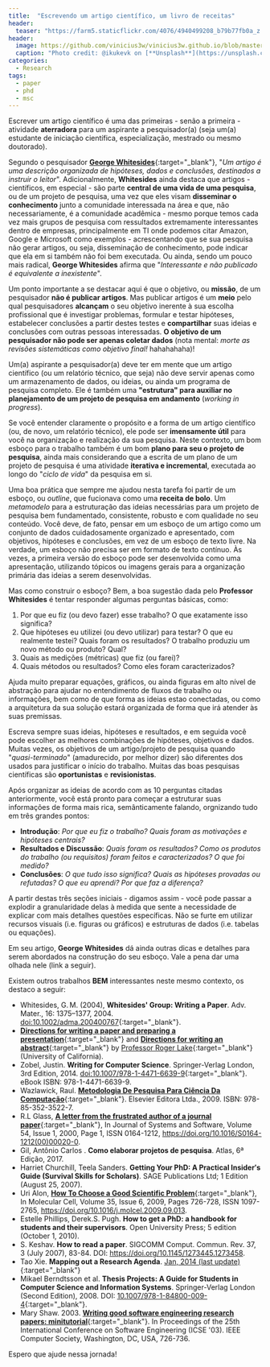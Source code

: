 ```yaml
---
title:  "Escrevendo um artigo científico, um livro de receitas"
header:
  teaser: "https://farm5.staticflickr.com/4076/4940499208_b79b77fb0a_z.jpg"
header:
  image: https://github.com/vinicius3w/vinicius3w.github.io/blob/master/images/header-by-jesus-kiteque-224069.jpg
  caption: "Photo credit: @ikukevk on [**Unsplash**](https://unsplash.com/photos/w7ZyuGYNpRQ)"
categories: 
  - Research
tags:
  - paper
  - phd
  - msc
---
```


Escrever um artigo científico é uma das primeiras - senão a primeira - atividade **aterradora** para um aspirante a pesquisador(a) (seja um(a) estudante de iniciação científica, especialização, mestrado ou mesmo doutorado).

Segundo o pesquisador [**George Whitesides**](http://gmwgroup.harvard.edu/content.php?page=gwhitesides){:target="_blank"}, "_Um artigo é uma descrição organizada de hipóteses, dados e conclusões, destinados a instruir o leitor_". Adicionalmente, **Whitesides** ainda destaca que artigos - científicos, em especial - são parte **central de uma vida de uma pesquisa**, ou de um projeto de pesquisa, uma vez que eles visam **disseminar o conhecimento** junto a comunidade interessada na área e que, não necessariamente, é a comunidade acadêmica - mesmo porque temos cada vez mais grupos de pesquisa com ressultados extremamente interessantes dentro de empresas, principalmente em TI onde podemos citar Amazon, Google e Microsoft como exemplos - acrescentando que se sua pesquisa não gerar artigos, ou seja, disseminação de conhecimento, pode indicar que ela em si também não foi bem executada. Ou ainda, sendo um pouco mais radical, **George Whitesides** afirma que "_Interessante e não publicado é equivalente a inexistente_".

Um ponto importante a se destacar aqui é que o objetivo, ou **missão**, de um pesquisador **não é publicar artigos**. Mas publicar artigos é um **meio** pelo qual pesquisadores **alcançam** o seu objetivo inerente à sua escolha profissional que é investigar problemas, formular e testar hipóteses, estabelecer conclusões a partir destes testes e **compartilhar** suas ideias e conclusões com outras pessoas interessadas. **O objetivo de um pesquisador não pode ser apenas coletar dados** (nota mental: _morte as revisões sistemáticas como objetivo final!_ hahahahaha)!

Um(a) aspirante a pesquisador(a) deve ter em mente que um artigo científico (ou um relatório técnico, que seja) não deve servir apenas como um armazenamento de dados, ou ideias, ou ainda um programa de pesquisa completo. Ele é também uma **"estrutura" para auxiliar no planejamento de um projeto de pesquisa em andamento** (_working in progress_).

Se você entender claramente o propósito e a forma de um artigo científico (ou, de novo, um relatório técnico), ele pode ser **imensamente útil** para você na organização e realização da sua pesquisa. Neste contexto, um bom esboço para o trabalho também é um bom **plano para seu o projeto de pesquisa**, ainda mais considerando que a escrita de um plano de um projeto de pesquisa é uma atividade **iterativa e incremental**, executada ao longo do "_ciclo de vida_" da pesquisa em si.

Uma boa prática que sempre me ajudou nesta tarefa foi partir de um esboço, ou _outline_, que fucionava como uma **receita de bolo**. Um _metamodelo_ para a estruturação das ideias necessárias para um projeto de pesquisa bem fundamentado, consistente, robusto e com qualidade no seu conteúdo. Você deve, de fato, pensar em um esboço de um artigo como um conjunto de dados cuidadosamente organizado e apresentado, com objetivos, hipóteses e conclusões, em vez de um esboço de texto livre. Na verdade, um esboço não precisa ser em formato de texto contínuo. Às vezes, a primeira versão do esboço pode ser desenvolvida como uma apresentação, utilizando tópicos ou imagens gerais para a organização primária das ideias a serem desenvolvidas.

Mas como construir o esboço? Bem, a boa sugestão dada pelo **Professor Whitesides** é tentar responder algumas perguntas básicas, como:

  1. Por que eu fiz (ou devo fazer) esse trabalho? O que exatamente isso significa?
  1. Que hipóteses eu utilizei (ou devo utilizar) para testar? O que eu realmente testei? Quais foram os resultados? O trabalho produziu um novo método ou produto? Qual?
  1. Quais as medições (métricas) que fiz (ou farei)?
  1. Quais métodos ou resultados? Como eles foram caracterizados?

Ajuda muito preparar equações, gráficos, ou ainda figuras em alto nível de abstração para ajudar no entendimento de fluxos de trabalho ou informações, bem como de que forma as ideias estao conectadas, ou como a arquitetura da sua solução estará organizada de forma que irá atender às suas premissas.

Escreva sempre suas ideias, hipóteses e resultados, e em seguida você pode escolher as melhores combinações de hipóteses, objetivos e dados. Muitas vezes, os objetivos de um artigo/projeto de pesquisa quando "_quasi-terminado_" (amadurecido, por melhor dizer) são diferentes dos usados para justificar o início do trabalho. Muitas das boas pesquisas científicas são **oportunistas** e **revisionistas**.

Após organizar as ideias de acordo com as 10 perguntas citadas anteriormente, você está pronto para começar a estruturar suas informações de forma mais rica, semânticamente falando, orgnizando tudo em três grandes pontos:

  - **Introdução**: _Por que eu fiz o trabalho? Quais foram as motivações e hipóteses centrais?_
  - **Resultados e Discussão**: _Quais foram os resultados? Como os produtos do trabalho (ou requisitos) foram feitos e caracterizados? O que foi medido?_
  - **Conclusões**: _O que tudo isso significa? Quais as hipóteses provadas ou refutadas? O que eu aprendi? Por que faz a diferença?_

A partir destas três seções iniciais - digamos assim - você pode passar a explodir a granularidade delas à medida que sente a necessidade de explicar com mais detalhes questões específicas. Não se furte em utilizar recursos visuais (i.e. figuras ou gráficos) e estruturas de dados (i.e. tabelas ou equações).

Em seu artigo, **George Whitesides** dá ainda outras dicas e detalhes para serem abordados na construção do seu esboço. Vale a pena dar uma olhada nele (link a seguir).

Existem outros trabalhos **BEM** interessantes neste mesmo contexto, os destaco a seguir:

  * Whitesides, G. M. (2004), **Whitesides' Group: Writing a Paper**. Adv. Mater., 16: 1375–1377, 2004. [doi:10.1002/adma.200400767](http://dx.doi.org/10.1002/adma.200400767){:target="_blank"}.
  * [**Directions for writing a paper and preparing a presentation**](http://www.physics.ohio-state.edu/~wilkins/onepage/){:target="_blank"} and [**Directions for writing an abstract**](http://www.ee.ucr.edu/~rlake/Abstracts.doc){:target="_blank"} by [Professor Roger Lake](http://www.ee.ucr.edu/~rlake/){:target="_blank"} (University of California).
  * Zobel, Justin. **Writing for Computer Science**. Springer-Verlag London, 3rd Edition, 2014. [doi:10.1007/978-1-4471-6639-9](https://www.springer.com/us/book/9781447166382){:target="_blank"}. eBook ISBN: 978-1-4471-6639-9.
  * Wazlawick, Raul. [**Metodologia De Pesquisa Para Ciência Da Computação**](http://www.sciencedirect.com/science/book/9788535235227){:target="_blank"}. Elsevier Editora Ltda., 2009. ISBN: 978-85-352-3522-7.
  * R.L Glass, [**A letter from the frustrated author of a journal paper**](http://www.sciencedirect.com/science/article/pii/S0164121200000200){:target="_blank"}, In Journal of Systems and Software, Volume 54, Issue 1, 2000, Page 1, ISSN 0164-1212, <https://doi.org/10.1016/S0164-1212(00)00020-0>.
  * Gil, Antônio Carlos . **Como elaborar projetos de pesquisa**. Atlas, 6ª Edição, 2017.
  * Harriet Churchill, Teela Sanders. **Getting Your PhD: A Practical Insider′s Guide (Survival Skills for Scholars)**. SAGE Publications Ltd; 1 Edition (August 25, 2007).
  * Uri Alon, [**How To Choose a Good Scientific Problem**](http://www.sciencedirect.com/science/article/pii/S1097276509006418){:target="_blank"}, In Molecular Cell, Volume 35, Issue 6, 2009, Pages 726-728, ISSN 1097-2765, <https://doi.org/10.1016/j.molcel.2009.09.013>.
  * Estelle Phillips, Derek.S. Pugh. **How to get a PhD: a handbook for students and their supervisors**. Open University Press; 5 edition (October 1, 2010).
  * S. Keshav. **How to read a paper**. SIGCOMM Comput. Commun. Rev. 37, 3 (July 2007), 83-84. DOI: <https://doi.org/10.1145/1273445.1273458>.
  * Tao Xie. **Mapping out a Research Agenda**. [Jan, 2014 (last update)](http://taoxie.cs.illinois.edu/publications/researchagenda.pdf){:target="_blank"}
  * Mikael Berndtsson et al. **Thesis Projects: A Guide for Students in Computer Science and Information Systems**. Springer-Verlag London (Second Edition), 2008. DOI: [10.1007/978-1-84800-009-4](https://www.springer.com/la/book/9781848000087){:target="_blank"}.
  * Mary Shaw. 2003. [**Writing good software engineering research papers: minitutorial**](https://dl.acm.org/citation.cfm?id=776816.776925){:target="_blank"}. In Proceedings of the 25th International Conference on Software Engineering (ICSE '03). IEEE Computer Society, Washington, DC, USA, 726-736.

Espero que ajude nessa jornada!
